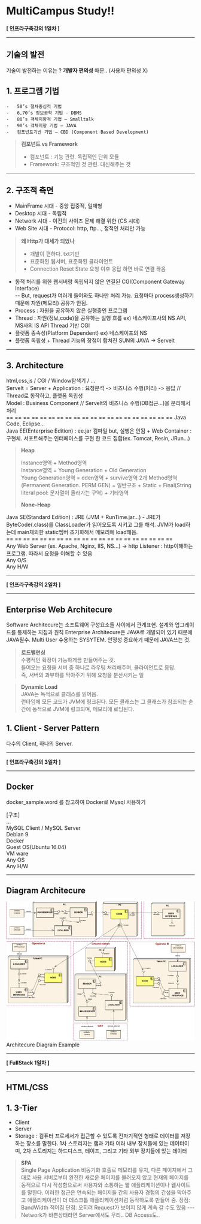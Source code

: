 MultiCampus Study!!
===================


**[ 인프라구축강의 1일차 ]**  

----------


기술의 발전
-------------

기술이 발전하는 이유는 ? **개발자 편의성** 때문.. (사용자 편의성 X)

## 1.  프로그램 기법
	- 	50’s 절차중심적 기법
	- 	6,70’s 정보공학 기법 - DBMS
	- 	80’s 객체지향적 기법 – Smalltalk
	- 	90’s 객체지향 기법 – JAVA
	- 	컴포넌트기반 기법 – CBD (Component Based Development)  
  > **컴포넌트 vs Framework**
  > - 컴포넌트 : 기능 관련. 독립적인 단위 모듈
  > - Framework:  구조적인 것 관련. 대신해주는 것

<hr>

##  2. 구조적 측면  
  - MainFrame 시대 - 중앙 집중적, 일체형  
  - Desktop 시대 - 독립적  
  - Network 시대 - 이전의 사이즈 문제 해결 위한 (CS 시대)  
  - Web Site 시대 - Protocol: http, ftp..., 정적인 처리만 가능    

> **왜 Http가 대세가 되었나**
>  - 개발이 편하다. txt기반
>  - 표준화된 웹서버, 표준화된 클라이언트
>  - Connection Reset State 요청 이후 응답 하면 바로 연결 끊음


  - 동적 처리를 위한 웹서버랑 독립되지 않은 연결된 CGI(Component Gateway Interface)  
    -- But, request가 여러개 들어와도 하나만 처리 가능. 요청마다 process생성하기 때문에 자원(메모리) 공유가 안됨.      
  - Process : 자원을 공유하지 않은 실행중인 프로그램
  - Thread : 자원(정보,code)을 공유하는 실행 흐름  ex) 네스케이프사의 NS API, MS사의 IS API Thread 기반 CGI
  - 플랫폼 종속성(Platform Dependent) ex) 네스케이프의 NS
  - 플랫폼 독립성 + Thread 기능의 장점이 합쳐진 SUN의 JAVA -> Servelt

<hr>

##  3. Architecture
   html,css,js / CGI / Window탐색기 / ...  
   Servelt = Server + Application : 요청분석 -> 비즈니스 수행(처리) -> 응답  // Thread로 동작하고, 플랫폼 독립성  
   Model : Business Component // Servelt의 비즈니스 수행(DB접근...)을 분리해서 처리  
  == == == == == == == == == == == == == == == == == == == ==
   Java Code, Eclipse...  
   Java EE(Enterprise Edition) : ee.jar 컴파일 but, 실행은 안됨  +  Web Container : 구현체. 서포트해주는 인터페이스를 구현 한 코드 집합(ex. Tomcat, Resin, JRun...)  
   > **Heap**  
   >  
   > Instance영역 + Method영역  
   > Instance영역 = Young Generation + Old Generation  
   > Young Generation영역 = eden영역 + survive영역 2개
   > Method영역(Permanent Generation. PERM GEN) = 일반구조 + Static + Final(String Iiteral pool: 문자열이 올라가는 구역) + 기타영역  
   >  
   > **None-Heap**  
   >

   Java SE(Standard Edition) : JRE (JVM + RunTime.jar...) - JRE가 ByteCode(.class)를 ClassLoader가 읽어오도록 시키고 그를 해석. JVM가 load하는데 main제외한 static멤버 초기화해서 메모리에 load해옴.   
  == == == == == == == == == == == == == == == == == == == ==  
   Any Web Server (ex. Apache, Nginx, IIS, NS...) -> http Listener : http이해하는 프로그램. 따라서 요청을 이해할 수 있음    
   Any O/S  
   Any H/W  





 <hr>



**[ 인프라구축강의 2일차 ]**  

----------


Enterprise Web Architecure
-------------

Software Architecure는 소프트웨어 구성요소들 사이에서 관계표현. 설계와 업그레이드를 통제하는 지침과 원칙
Enterprise Architecure은 JAVA로 개발되어 있기 때문에 JAVA필수.
Multi User 수용하는 SYSYTEM. 안정성 중요하기 때문에 JAVA쓰는 것.  

> **로드밸런싱**  
> 수평적인 확장이 가능하게끔 만들어주는 것.  
> 들어오는 요청을 서버 중 하나로 라우팅 처리해주며, 클라이언트로 응답.  
> 즉, 서버의 과부하를 막아주기 위해 요청을 분산시키는 일  

> **Dynamic Load**  
> JAVA는 독적으로 클래스를 읽어옴.  
> 런타임에 모든 코드가 JVM에 링크된다.
> 모든 클래스는 그 클래스가 참조되는 순간에 동적으로 JVM에 링크되며, 메모리에 로딩된다.  

## 1. Client - Server Pattern  
다수의 Client, 하나의 Server.

<hr>

**[ 인프라구축강의 3일차 ]**  

----------


Docker
-------------

docker_sample.word 를 참고하여 Docker로 Mysql 사용하기  

[구조]  
...  
MySQL Client / MySQL Server  
Debian 9  
Docker  
Guest OS(Ubuntu 16.04)  
VM ware  
Any OS  
Any H/W  

------------

Diagram Architecure
-------------

![DiagramArchitectecure](./img/architecture_diagram1.png)
Architecure Diagram Example    


<hr>

**[ FullStack 1일차 ]**  

----------
HTML/CSS
-------------  
## 1. 3-Tier  
- Client  
- Server  
- Storage :  컴퓨터 프로세서가 접근할 수 있도록 전자기적인 형태로 데이터를 저장하는 장소를 말한다. 1차 스토리지는 램과 기타 여러 내부 장치들에 있는 데이터이며, 2차 스토리지는 하드디스크, 테이프, 그리고 기타 외부 장치들에 있는 데이터  


> **SPA**  
> Single Page Application
> 비동기화 호출로 메모리를 유지, 다른 페이지에서 그대로 사용
> 서버로부터 완전한 새로운 페이지를 불러오지 않고 현재의 페이지를 동적으로 다시 작성함으로써 사용자와 소통하는 웹 애플리케이션이나 웹사이트를 말한다. 이러한 접근은 연속되는 페이지들 간의 사용자 경험의 간섭을 막아주고 애플리케이션이 더 데스크톱 애플리케이션처럼 동작하도록 만들어 줌.
> 장점: BandWidth 적어짐
> 단점: 오히려 Request가 보이지 않게 계속 갈 수도 있음 --- Network가 바쁜상태라면 Server에서도 무리.. DB Access도..
